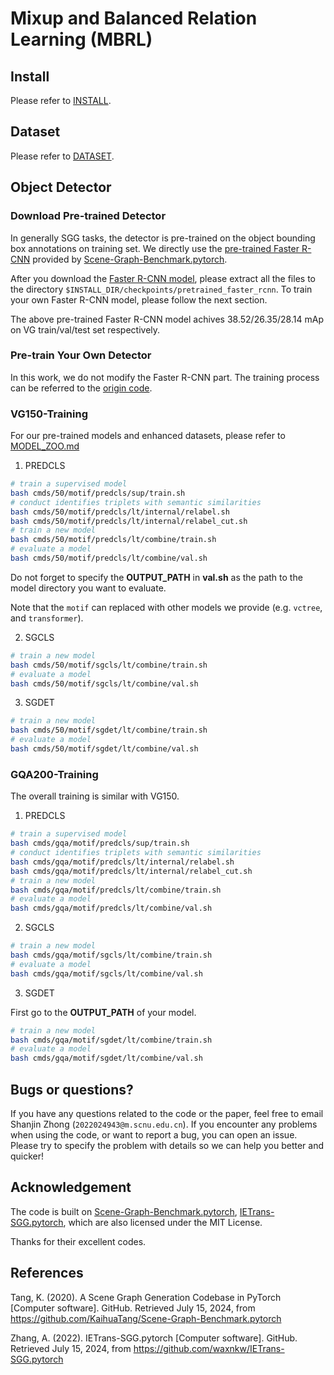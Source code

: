 # Mixup and Balanced Relation Learning (MBRL)

## Install
Please refer to [INSTALL](INSTALL.md).

## Dataset
Please refer to [DATASET](DATASET.md).


## Object Detector

### Download Pre-trained Detector

In generally SGG tasks, the detector is pre-trained on the object bounding box annotations on training set. We directly use the [pre-trained Faster R-CNN](https://onedrive.live.com/embed?cid=22376FFAD72C4B64&resid=22376FFAD72C4B64%21779870&authkey=AH5CPVb9g5E67iQ) provided by [Scene-Graph-Benchmark.pytorch](https://github.com/KaihuaTang/Scene-Graph-Benchmark.pytorch).

After you download the [Faster R-CNN model](https://onedrive.live.com/embed?cid=22376FFAD72C4B64&resid=22376FFAD72C4B64%21779870&authkey=AH5CPVb9g5E67iQ), please extract all the files to the directory `$INSTALL_DIR/checkpoints/pretrained_faster_rcnn`. To train your own Faster R-CNN model, please follow the next section.

The above pre-trained Faster R-CNN model achives 38.52/26.35/28.14 mAp on VG train/val/test set respectively.

### Pre-train Your Own Detector

In this work, we do not modify the Faster R-CNN part. The training process can be referred to the [origin code](https://github.com/KaihuaTang/Scene-Graph-Benchmark.pytorch/blob/master/README.md).


### VG150-Training
For our pre-trained models and enhanced datasets, please refer to [MODEL_ZOO.md](MODEL_ZOO.md)

1. PREDCLS

```sh
# train a supervised model
bash cmds/50/motif/predcls/sup/train.sh
# conduct identifies triplets with semantic similarities
bash cmds/50/motif/predcls/lt/internal/relabel.sh
bash cmds/50/motif/predcls/lt/internal/relabel_cut.sh
# train a new model
bash cmds/50/motif/predcls/lt/combine/train.sh
# evaluate a model
bash cmds/50/motif/predcls/lt/combine/val.sh
```

Do not forget to specify the **OUTPUT_PATH** in **val.sh** as the path to the model directory you want to evaluate.


Note that the `motif` can replaced with other models we provide (e.g.  `vctree`, and `transformer`).


2. SGCLS

```sh
# train a new model
bash cmds/50/motif/sgcls/lt/combine/train.sh
# evaluate a model
bash cmds/50/motif/sgcls/lt/combine/val.sh
```

3. SGDET

```sh
# train a new model
bash cmds/50/motif/sgdet/lt/combine/train.sh
# evaluate a model
bash cmds/50/motif/sgdet/lt/combine/val.sh
```

### GQA200-Training
The overall training is similar with VG150.

1. PREDCLS

```sh
# train a supervised model
bash cmds/gqa/motif/predcls/sup/train.sh
# conduct identifies triplets with semantic similarities
bash cmds/gqa/motif/predcls/lt/internal/relabel.sh
bash cmds/gqa/motif/predcls/lt/internal/relabel_cut.sh
# train a new model
bash cmds/gqa/motif/predcls/lt/combine/train.sh
# evaluate a model
bash cmds/gqa/motif/predcls/lt/combine/val.sh
```

2. SGCLS

```sh
# train a new model
bash cmds/gqa/motif/sgcls/lt/combine/train.sh
# evaluate a model
bash cmds/gqa/motif/sgcls/lt/combine/val.sh
```

3. SGDET

First go to the **OUTPUT_PATH** of your model.
```sh
# train a new model
bash cmds/gqa/motif/sgdet/lt/combine/train.sh
# evaluate a model
bash cmds/gqa/motif/sgdet/lt/combine/val.sh
```


## Bugs or questions?
If you have any questions related to the code or the paper, feel free to email Shanjin Zhong (`2022024943@m.scnu.edu.cn`). If you encounter any problems when using the code, or want to report a bug, you can open an issue. Please try to specify the problem with details so we can help you better and quicker!

## Acknowledgement
The code is built on [Scene-Graph-Benchmark.pytorch](https://github.com/KaihuaTang/Scene-Graph-Benchmark.pytorch), [IETrans-SGG.pytorch](https://github.com/waxnkw/IETrans-SGG.pytorch), which are also licensed under the MIT License.

Thanks for their excellent codes.

## References

Tang, K. (2020). A Scene Graph Generation Codebase in PyTorch [Computer software]. GitHub. Retrieved July 15, 2024, from https://github.com/KaihuaTang/Scene-Graph-Benchmark.pytorch

Zhang, A. (2022). IETrans-SGG.pytorch [Computer software]. GitHub. Retrieved July 15, 2024, from https://github.com/waxnkw/IETrans-SGG.pytorch

